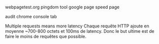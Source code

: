 
webpagetest.org
pingdom tool
google page speed page

audit chrome console tab

Multiple requests means more latency
Chaque requête HTTP ajoute en moyenne ~700-800 octets et 100ms de latency. Donc le but ultime est de faire le moins de requêtes que possible.
